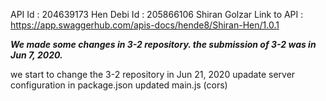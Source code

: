 API 
Id : 204639173 Hen Debi
Id : 205866106 Shiran Golzar
Link to API : https://app.swaggerhub.com/apis-docs/hende8/Shiran-Hen/1.0.1

***We made some changes in 3-2 repository. the submission of 3-2 was in Jun 7, 2020.***

we start to change the 3-2 repository in Jun 21, 2020
upadate server configuration in package.json
updated main.js (cors)

